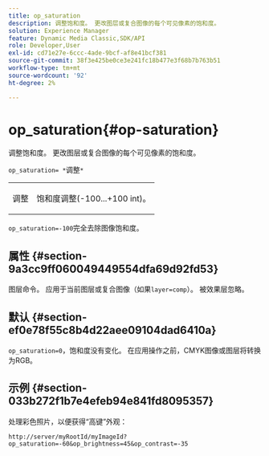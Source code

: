 ```yaml
---
title: op_saturation
description: 调整饱和度。 更改图层或复合图像的每个可见像素的饱和度。
solution: Experience Manager
feature: Dynamic Media Classic,SDK/API
role: Developer,User
exl-id: cd71e27e-6ccc-4ade-9bcf-af8e41bcf381
source-git-commit: 38f3e425be0ce3e241fc18b477e3f68b7b763b51
workflow-type: tm+mt
source-wordcount: '92'
ht-degree: 2%

---
```


# op_saturation{#op-saturation}

调整饱和度。 更改图层或复合图像的每个可见像素的饱和度。

`op_saturation= *`调整`*`

<table id="simpletable_5F118A28FE674B06A16F6F19C56B4594"> 
 <tr class="strow"> 
  <td class="stentry"> <p><span class="varname">调整</span> </p> </td> 
  <td class="stentry"> <p>饱和度调整(-100...+100 int)。 </p></td> 
 </tr> 
</table>

`op_saturation=-100`完全去除图像饱和度。

## 属性 {#section-9a3cc9ff060049449554dfa69d92fd53}

图层命令。 应用于当前图层或复合图像（如果`layer=comp`）。 被效果层忽略。

## 默认 {#section-ef0e78f55c8b4d22aee09104dad6410a}

`op_saturation=0`，饱和度没有变化。 在应用操作之前，CMYK图像或图层将转换为RGB。

## 示例 {#section-033b272f1b7e4efeb94e841fd8095357}

处理彩色照片，以便获得“高键”外观：

`http://server/myRootId/myImageId?op_saturation=-60&op_brightness=45&op_contrast=-35`
